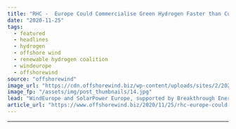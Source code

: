 ```yaml
---
title: "RHC -  Europe Could Commercialise Green Hydrogen Faster than Current Strategies Suggest"
date: "2020-11-25"
tags: 
  - featured
  - headlines
  - hydrogen
  - offshore wind
  - renewable hydrogen coalition
  - windeurope
  - offshorewind
source: "offshorewind"
image_url: "https://cdn.offshorewind.biz/wp-content/uploads/sites/2/2020/11/24145802/renewable-hydrogen-coalition-declaration-banner-.jpg"
image_fp: "/assets/img/post_thumbnails/14.jpg"
lead: "WindEurope and SolarPower Europe, supported by Breakthrough Energy, have launched a new coalition that"
article_url: "https://www.offshorewind.biz/2020/11/25/rhc-europe-could-commercialise-green-hydrogen-faster-than-current-strategies-suggest/"
---
```


---
